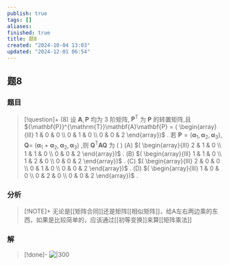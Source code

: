 ```yaml
---
publish: true
tags: []
aliases: 
finished: true
title: 题8
created: "2024-10-04 13:03"
updated: "2024-12-01 06:54"
---
```

## 题8
### 题目
> [!question]+
> (8) 设 $\mathbf{A},\mathbf{P}$ 均为 3 阶矩阵, ${\mathbf{P}}^{\mathrm{T}}$ 为 $\mathbf{P}$ 的转置矩阵,且 ${\mathbf{P}}^{\mathrm{T}}\mathbf{A}\mathbf{P} = ( \begin{array}{lll} 1 & 0 & 0 \\  0 & 1 & 0 \\  0 & 0 & 2 \end{array})$ . 若 $\mathbf{P} = ( {{\mathbf{\alpha }}_{1},{\mathbf{\alpha }}_{2},{\mathbf{\alpha }}_{3}}) ,\mathbf{Q} =$ $( {{\mathbf{\alpha }}_{1} + {\mathbf{\alpha }}_{2},{\mathbf{\alpha }}_{2},{\mathbf{\alpha }}_{3}})$ ,则 ${\mathbf{Q}}^{\mathrm{T}}\mathbf{A}\mathbf{Q}$ 为 ( )
> (A) $( \begin{array}{lll} 2 & 1 & 0 \\  1 & 1 & 0 \\  0 & 0 & 2 \end{array})$ . 
> (B) $( \begin{array}{lll} 1 & 1 & 0 \\  1 & 2 & 0 \\  0 & 0 & 2 \end{array})$ . 
> (C) $( \begin{array}{lll} 2 & 0 & 0 \\  0 & 1 & 0 \\  0 & 0 & 2 \end{array})$ . 
> (D) $( \begin{array}{lll} 1 & 0 & 0 \\  0 & 2 & 0 \\  0 & 0 & 2 \end{array})$ .
### 分析
> [!NOTE]+
> 无论是[[矩阵合同]]还是矩阵[[相似矩阵]]，给A左右两边乘的东西，如果是比较简单的，应该通过[[初等变换]]来算[[矩阵乘法]]
### 解
> [!done]-
> ![|300](https://img.hwenyi.live/202410290223075.webp)